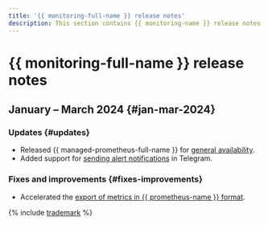 ```yaml
---
title: '{{ monitoring-full-name }} release notes'
description: This section contains {{ monitoring-name }} release notes.
---
```


# {{ monitoring-full-name }} release notes

## January – March 2024 {#jan-mar-2024}

### Updates {#updates}

* Released {{ managed-prometheus-full-name }} for [general availability](../overview/concepts/launch-stages.md).
* Added support for [sending alert notifications](concepts/alerting/notification-channel.md) in Telegram.

### Fixes and improvements {#fixes-improvements}

* Accelerated the [export of metrics in {{ prometheus-name }} format](operations/metric/prometheusExport.md).

{% include [trademark](../_includes/monitoring/trademark.md) %}
